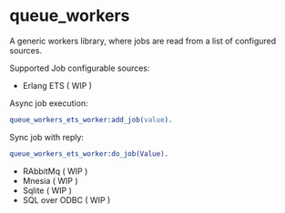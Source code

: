 # queue_workers
A generic workers library, where jobs are read from a list of configured sources.

Supported Job configurable sources:

- Erlang ETS ( WIP )

Async job execution:
```Erlang
queue_workers_ets_worker:add_job(value).
```

Sync job with reply:
```Erlang
queue_workers_ets_worker:do_job(Value).
```

- RAbbitMq ( WIP )
- Mnesia ( WIP )
- Sqlite ( WIP )
- SQL over ODBC ( WIP )
